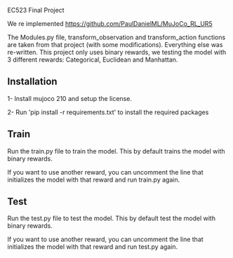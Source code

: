EC523 Final Project

We re implemented https://github.com/PaulDanielML/MuJoCo_RL_UR5 

The Modules.py file, transform_observation and transform_action functions are taken from that project (with some modifications). Everything else was re-written. This project only uses binary rewards, we testing the model with 3 different rewards: Categorical, Euclidean and Manhattan.

## Installation

1- Install mujoco 210 and setup the license.

2- Run 'pip install -r requirements.txt' to install the required packages

## Train

Run the train.py file to train the model. This by default trains the model with binary rewards.

If you want to use another reward, you can uncomment the line that initializes the model with that reward and run train.py again.


## Test

Run the test.py file to test the model. This by default test the model with binary rewards.

If you want to use another reward, you can uncomment the line that initializes the model with that reward and run test.py again.


